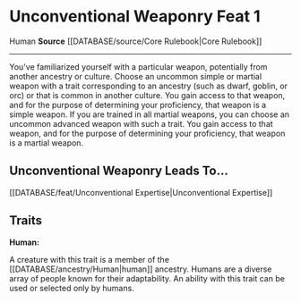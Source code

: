﻿---
feat: Unconventional Weaponry
id: '72'
leads_to: '[[DATABASE/feat/Unconventional Expertise|Unconventional Expertise]]'
level: '1'
name: Unconventional Weaponry
rarity: Common
source: '[[DATABASE/source/Core Rulebook|Core Rulebook]]'
trait:
- '[[DATABASE/trait/Human|Human]]'
type: Feat

---
# Unconventional Weaponry <span class="item-type">Feat 1</span>

<span class="item-trait">Human</span>
**Source** [[DATABASE/source/Core Rulebook|Core Rulebook]]

---
You've familiarized yourself with a particular weapon, potentially from another ancestry or culture. Choose an uncommon simple or martial weapon with a trait corresponding to an ancestry (such as dwarf, goblin, or orc) or that is common in another culture. You gain access to that weapon, and for the purpose of determining your proficiency, that weapon is a simple weapon.
 If you are trained in all martial weapons, you can choose an uncommon advanced weapon with such a trait. You gain access to that weapon, and for the purpose of determining your proficiency, that weapon is a martial weapon.

## Unconventional Weaponry Leads To...

[[DATABASE/feat/Unconventional Expertise|Unconventional Expertise]]

## Traits

**Human:**

A creature with this trait is a member of the [[DATABASE/ancestry/Human|human]] ancestry. Humans are a diverse array of people known for their adaptability. An ability with this trait can be used or selected only by humans.